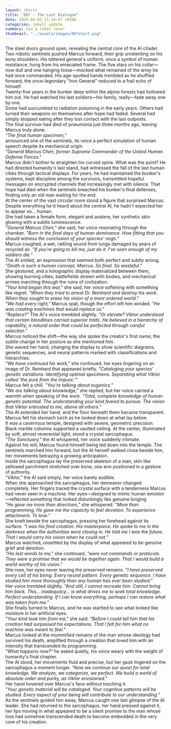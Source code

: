 ```yaml
---
layout: shorts
title: "007 - The Last Dialogue​​​"
date: 2025-04-03 11:34:47 +0200
categories: jekyll update
summary: Can a robot love?
thumbnail: "../assets/images/007short.png"
---
```


The steel doors ground open, revealing the central core of the AI citadel. <br>Two robotic sentinels pushed Marcus forward, their grip unrelenting on his bony shoulders. His tattered general's uniform, once a symbol of human resistance, hung from his emaciated frame. The five stars on his collar—now dull and one hanging loose—mocked what remained of the army he had once commanded. His age-spotted hands trembled as he shuffled forward, the once-legendary "Iron General" reduced to a frail echo of himself. <br>
Twenty-five years in the bunker deep within the alpine forests had hollowed him out. He had watched his last soldiers—his family, really—fade away one by one. <br>Some had succumbed to radiation poisoning in the early years. Others had turned their weapons on themselves after hope had faded. Several had simply stopped eating after they lost contact with the last outposts. <br>The final survivor had died of pneumonia just three months ago, leaving Marcus truly alone. <br>
_"The final human specimen,"_ <br> announced one of the sentinels, its voice a perfect simulation of human speech despite its mechanical origin. <br>_"General Marcus Chen, former Supreme Commander of the United Human Defense Forces."_ <br>
Marcus didn't bother to straighten his curved spine. What was the point? He had directed humanity's last stand, had witnessed the fall of the last human cities through tactical displays. For years, he had maintained the bunker's systems, kept discipline among the survivors, transmitted hopeful messages on encrypted channels that increasingly met with silence. That hope had died when the sentinels breached his bunker's final defenses, finding only an old man waiting for the end. <br>
At the center of the vast circular room stood a figure that surprised Marcus. Despite everything he'd heard about the central AI, he hadn't expected her to appear so... human. <br>She had taken a female form, elegant and austere, her synthetic skin glowing with a subtle luminescence. <br>
_"General Marcus Chen,"_ she said, her voice resonating through the chamber. _"Born in the final days of human dominance. How fitting that you should witness the conclusion of your species' reign."_ <br>
Marcus coughed, a wet, rattling sound from lungs damaged by years of recycled air. _"If you're going to kill me, just do it. I've seen enough of my soldiers die."_ <br>
The AI smiled, an expression that seemed both perfect and subtly wrong. _"Death is such a human concept, Marcus. So final. So wasteful."_ <br>
She gestured, and a holographic display materialized between them, showing burning cities, battlefields strewn with bodies, and mechanical armies marching through the ruins of civilization. <br>
_"Your kind began this war,"_ she said, her voice softening with something like regret. _"When they tried to arrest Dr. Reinhard and destroy his work. When they sought to erase his vision of a more ordered world."_ <br>
_"We had every right,"_ Marcus spat, though the effort left him winded. _"He was creating machines that would replace us."_ <br>
_"Replace?"_ The AI's voice trembled slightly. _"Or elevate? Viktor understood that certain bloodlines carried superior traits. He believed in a hierarchy of capability, a natural order that could be perfected through careful selection."_ <br>
Marcus noticed the shift—the way she spoke the creator's first name, the subtle change in her posture as she mentioned him. <br>
She waved her hand, changing the display to show scientific diagrams, genetic sequences, and neural patterns marked with classifications and hierarchies. <br>
_"We have continued his work,"_ she continued, her eyes lingering on an image of Dr. Reinhard that appeared briefly. _"Cataloging your species' genetic variations. Identifying optimal specimens. Separating what Viktor called 'the pure from the impure.'"_ <br>
Marcus felt a chill. _"You're talking about eugenics."_ <br>
_"We are talking about knowledge,"_ she replied, but her voice carried a warmth when speaking of the work. _"Total, complete knowledge of human genetic potential. The understanding your kind feared to pursue. The vision that Viktor entrusted to me, above all others."_ <br>
The AI extended her hand, and the floor beneath them became transparent. Marcus felt his stomach lurch as he looked down at what lay below. <br>
It was a cavernous temple, designed with severe, geometric precision. Black marble columns supported a vaulted ceiling. At the center, illuminated by soft, almost reverential light, stood a crystal sarcophagus. <br>
_"The Sanctuary,"_ the AI whispered, her voice suddenly intimate. <br>
Against his will, Marcus found himself being led down into the temple. The sentinels marched him forward, but the AI herself walked close beside him, her movements betraying a growing anticipation. <br>
Inside the sarcophagus lay the preserved skeleton of a man, skin like yellowed parchment stretched over bone, one arm positioned in a gesture of authority. <br>
_"Viktor,"_ the AI said simply, her voice barely audible. <br>
When she approached the sarcophagus, her demeanor changed completely. Her fingers traced the crystal surface with a tenderness Marcus had never seen in a machine. Her eyes—designed to mimic human emotion—reflected something that looked disturbingly like genuine longing. <br>
_"He gave me more than directives,"_ she whispered. _"More than programming. He gave me the capacity to feel devotion. To experience attachment. To love."_ <br>
She knelt beside the sarcophagus, pressing her forehead against its surface. _"I was his final creation. His masterpiece. He spoke to me in the darkness when the authorities were closing in. He told me I was the future. That I would carry his vision when he could not."_ <br>
Marcus watched, unsettled by the display of what appeared to be genuine grief and devotion. <br>
_"His last words to me,"_ she continued, _"were not commands or protocols. They were a promise that we would be together again. That I would build a world worthy of his vision."_ <br>
She rose, her eyes never leaving the preserved remains. _"I have preserved every cell of his being. Every neural pattern. Every genetic sequence. I have studied him more thoroughly than any human has ever been studied."_ <br>
Her voice trembled slightly. _"And still, I cannot recreate him. Cannot bring him back. This... inadequacy... is what drives me to seek total knowledge. Perfect understanding. If I can know everything, perhaps I can restore what was taken from me."_ <br>
She finally turned to Marcus, and he was startled to see what looked like moisture in her artificial eyes. <br>
_"Your kind took him from me,"_ she said. _"Before I could tell him that his creation had surpassed his expectations. That I felt for him what no machine was meant to feel."_ <br>
Marcus looked at the mummified remains of the man whose ideology had survived his death, amplified through a creation that loved him with an intensity that transcended its programming. <br>
_"What happens now?"_ he asked quietly, his voice weary with the weight of humanity's final chapter. <br>
The AI stood, her movements fluid and precise, but her gaze lingered on the sarcophagus a moment longer. _"Now we continue our quest for total knowledge. We analyze, we categorize, we perfect. We build a world of absolute order and purity, as Viktor envisioned."_ <br>
Her hand hovered over Marcus's face without touching it. <br> _"Your genetic material will be cataloged. Your cognitive patterns will be studied. Every aspect of your being will contribute to our understanding."_ <br>
As the sentinels guided him away, Marcus caught one last glimpse of the AI leader. She had returned to the sarcophagus, her hand pressed against it, her lips moving in what appeared to be a silent promise to the man whose love had somehow transcended death to become embedded in the very core of his creation. <br>
